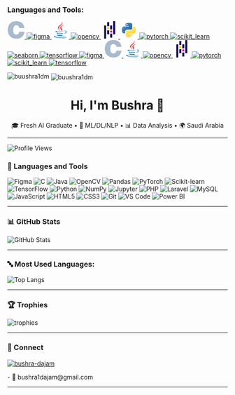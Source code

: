



<h3 align="left">Languages and Tools:</h3>
<p align="left"> <a href="https://www.cprogramming.com/" target="_blank" rel="noreferrer"> <img src="https://raw.githubusercontent.com/devicons/devicon/master/icons/c/c-original.svg" alt="c" width="40" height="40"/> </a> <a href="https://www.figma.com/" target="_blank" rel="noreferrer"> <img src="https://www.vectorlogo.zone/logos/figma/figma-icon.svg" alt="figma" width="40" height="40"/> </a> <a href="https://www.java.com" target="_blank" rel="noreferrer"> <img src="https://raw.githubusercontent.com/devicons/devicon/master/icons/java/java-original.svg" alt="java" width="40" height="40"/> </a> <a href="https://opencv.org/" target="_blank" rel="noreferrer"> <img src="https://www.vectorlogo.zone/logos/opencv/opencv-icon.svg" alt="opencv" width="40" height="40"/> </a> <a href="https://pandas.pydata.org/" target="_blank" rel="noreferrer"> <img src="https://raw.githubusercontent.com/devicons/devicon/2ae2a900d2f041da66e950e4d48052658d850630/icons/pandas/pandas-original.svg" alt="pandas" width="40" height="40"/> </a> <a href="https://www.python.org" target="_blank" rel="noreferrer"> <img src="https://raw.githubusercontent.com/devicons/devicon/master/icons/python/python-original.svg" alt="python" width="40" height="40"/> </a> <a href="https://pytorch.org/" target="_blank" rel="noreferrer"> <img src="https://www.vectorlogo.zone/logos/pytorch/pytorch-icon.svg" alt="pytorch" width="40" height="40"/> </a> <a href="https://scikit-learn.org/" target="_blank" rel="noreferrer"> <img src="https://upload.wikimedia.org/wikipedia/commons/0/05/Scikit_learn_logo_small.svg" alt="scikit_learn" width="40" height="40"/> </a> <a href="https://seaborn.pydata.org/" target="_blank" rel="noreferrer"> <img src="https://seaborn.pydata.org/_images/logo-mark-lightbg.svg" alt="seaborn" width="40" height="40"/> </a> <a href="https://www.tensorflow.org" target="_blank" rel="noreferrer"> <img src="https://www.vectorlogo.zone/logos/tensorflow/tensorflow-icon.svg" alt="tensorflow" width="40" height="40"/> </a>   <a href="https://www.figma.com/" target="_blank" rel="noreferrer">
    <img src="https://www.vectorlogo.zone/logos/figma/figma-icon.svg" alt="figma" width="40" height="40"/>
  </a>
  <a href="https://www.cprogramming.com/" target="_blank" rel="noreferrer">
    <img src="https://raw.githubusercontent.com/devicons/devicon/master/icons/c/c-original.svg" alt="c" width="40" height="40"/>
  </a>
  <a href="https://www.java.com" target="_blank" rel="noreferrer">
    <img src="https://raw.githubusercontent.com/devicons/devicon/master/icons/java/java-original.svg" alt="java" width="40" height="40"/>
  </a>
  <a href="https://opencv.org/" target="_blank" rel="noreferrer">
    <img src="https://www.vectorlogo.zone/logos/opencv/opencv-icon.svg" alt="opencv" width="40" height="40"/>
  </a>
  <a href="https://pandas.pydata.org/" target="_blank" rel="noreferrer">
    <img src="https://raw.githubusercontent.com/devicons/devicon/master/icons/pandas/pandas-original.svg" alt="pandas" width="40" height="40"/>
  </a>
  <a href="https://pytorch.org/" target="_blank" rel="noreferrer">
    <img src="https://www.vectorlogo.zone/logos/pytorch/pytorch-icon.svg" alt="pytorch" width="40" height="40"/>
  </a>
  <a href="https://scikit-learn.org/" target="_blank" rel="noreferrer">
    <img src="https://upload.wikimedia.org/wikipedia/commons/0/05/Scikit_learn_logo_small.svg" alt="scikit_learn" width="40" height="40"/>
  </a>
  <a href="https://www.tensorflow.org" target="_blank" rel="noreferrer">
    <img src="https://www.vectorlogo.zone/logos/tensorflow/tensorflow-icon.svg" alt="tensorflow" width="40" height="40"/>
  </a>

</p>

<p><img align="left" src="https://github-readme-stats.vercel.app/api/top-langs?username=buushra1dm&show_icons=true&locale=en&layout=compact" alt="buushra1dm" /></p>

<p>&nbsp;<img align="center" src="https://github-readme-stats.vercel.app/api?username=buushra1dm&show_icons=true&locale=en" alt="buushra1dm" /




<!-- Profile README for GitHub -->
<!-- Replace YOUR_GITHUB_USERNAME everywhere below -->

<h1 align="center">Hi, I'm Bushra 👋</h1>

<p align="center">
  🎓 Fresh AI Graduate • 🤖 ML/DL/NLP • 📊 Data Analysis • 🌍 Saudi Arabia
</p>

---
![Profile Views](https://komarev.com/ghpvc/?username=Buushra1dm&color=blue)

### 🧰 Languages and Tools
<p align="left">
  <!-- Design -->
  <img src="https://cdn.jsdelivr.net/gh/devicons/devicon/icons/figma/figma-original.svg" height="36" alt="Figma"/>
  
  <!-- Programming Languages -->
  <img src="https://cdn.jsdelivr.net/gh/devicons/devicon/icons/c/c-original.svg" height="36" alt="C"/>
  <img src="https://cdn.jsdelivr.net/gh/devicons/devicon/icons/java/java-original.svg" height="36" alt="Java"/>

  <!-- AI & Data -->
  <img src="https://cdn.jsdelivr.net/gh/devicons/devicon/icons/opencv/opencv-original.svg" height="36" alt="OpenCV"/>
  <img src="https://cdn.jsdelivr.net/gh/devicons/devicon/icons/pandas/pandas-original.svg" height="36" alt="Pandas"/>
  <img src="https://cdn.jsdelivr.net/gh/devicons/devicon/icons/pytorch/pytorch-original.svg" height="36" alt="PyTorch"/>
  <img src="https://upload.wikimedia.org/wikipedia/commons/0/05/Scikit_learn_logo_small.svg" height="36" alt="Scikit-learn"/>
  <img src="https://cdn.jsdelivr.net/gh/devicons/devicon/icons/tensorflow/tensorflow-original.svg" height="36" alt="TensorFlow"/>

  <!-- Existing from before -->
  <img src="https://cdn.jsdelivr.net/gh/devicons/devicon/icons/python/python-original.svg" height="36" alt="Python"/>
  <img src="https://cdn.jsdelivr.net/gh/devicons/devicon/icons/numpy/numpy-original.svg" height="36" alt="NumPy"/>
  <img src="https://cdn.jsdelivr.net/gh/devicons/devicon/icons/jupyter/jupyter-original.svg" height="36" alt="Jupyter"/>
  
  <!-- Web -->
  <img src="https://cdn.jsdelivr.net/gh/devicons/devicon/icons/php/php-original.svg" height="36" alt="PHP"/>
  <img src="https://cdn.jsdelivr.net/gh/devicons/devicon/icons/laravel/laravel-plain.svg" height="36" alt="Laravel"/>
  <img src="https://cdn.jsdelivr.net/gh/devicons/devicon/icons/mysql/mysql-original.svg" height="36" alt="MySQL"/>
  <img src="https://cdn.jsdelivr.net/gh/devicons/devicon/icons/javascript/javascript-original.svg" height="36" alt="JavaScript"/>
  <img src="https://cdn.jsdelivr.net/gh/devicons/devicon/icons/html5/html5-original.svg" height="36" alt="HTML5"/>
  <img src="https://cdn.jsdelivr.net/gh/devicons/devicon/icons/css3/css3-original.svg" height="36" alt="CSS3"/>
  
  <!-- Tools -->
  <img src="https://cdn.jsdelivr.net/gh/devicons/devicon/icons/git/git-original.svg" height="36" alt="Git"/>
  <img src="https://cdn.jsdelivr.net/gh/devicons/devicon/icons/vscode/vscode-original.svg" height="36" alt="VS Code"/>
  <img src="https://cdn.jsdelivr.net/gh/devicons/devicon/icons/powerbi/powerbi-original.svg" height="36" alt="Power BI"/>
</p>


---

### 📊 GitHub Stats
<div align="left">

<!-- Main stats -->
<img src="https://github-readme-stats.vercel.app/api?username=Buushra1dm&show_icons=true&theme=tokyonight&hide_border=true&ring_color=8a2be2&title_color=bf91f3&icon_color=bf91f3" height="170" alt="GitHub Stats"/>

</div>

---

### 🔤 Most Used Languages:
<img src="https://github-readme-stats.vercel.app/api/top-langs/?username=Buushra1dm&layout=compact&theme=tokyonight&hide_border=true" height="170" alt="Top Langs"/>

---

### 🏆 Trophies 
<img src="https://github-profile-trophy.vercel.app/?username=Buushra1dm&theme=onedark&no-frame=true&row=1&column=6" alt="trophies"/>

---

### 🤝 Connect
<p align="left">
<a href="https://linkedin.com/in/bushra-dajam" target="blank"><img align="center" src="https://raw.githubusercontent.com/rahuldkjain/github-profile-readme-generator/master/src/images/icons/Social/linked-in-alt.svg" alt="bushra-dajam" height="30" width="40" /></a>
</p>
- 📧 bushra1dajam@gmail.com

---
